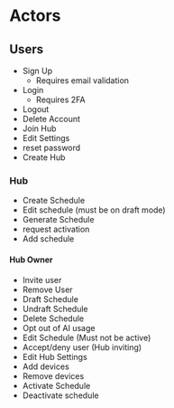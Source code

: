# Actors
## Users
- Sign Up
  - Requires email validation
- Login
  - Requires 2FA
- Logout
- Delete Account
- Join Hub
- Edit Settings
- reset password
- Create Hub

### Hub  
- Create Schedule
- Edit schedule (must be on draft mode)
- Generate Schedule
- request activation
- Add schedule

#### Hub Owner
- Invite user
- Remove User
- Draft Schedule
- Undraft Schedule
- Delete Schedule
- Opt out of AI usage
- Edit Schedule (Must not be active)
- Accept/deny user (Hub inviting)
- Edit Hub Settings
- Add devices
- Remove devices
- Activate Schedule
- Deactivate schedule
